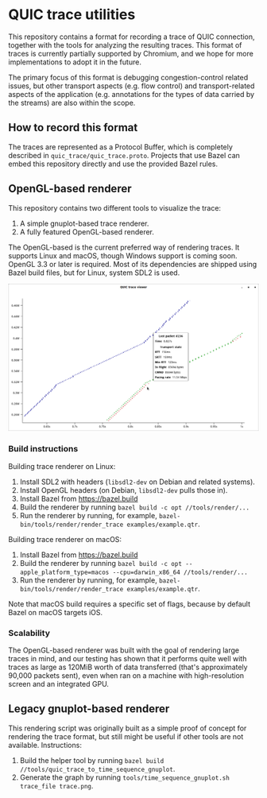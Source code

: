 # QUIC trace utilities

This repository contains a format for recording a trace of QUIC connection,
together with the tools for analyzing the resulting traces.  This format of
traces is currently partially supported by Chromium, and we hope for more
implementations to adopt it in the future.

The primary focus of this format is debugging congestion-control related
issues, but other transport aspects (e.g. flow control) and transport-related
aspects of the application (e.g. annotations for the types of data carried by
the streams) are also within the scope.

## How to record this format

The traces are represented as a Protocol Buffer, which is completely described
in `quic_trace/quic_trace.proto`.  Projects that use Bazel can embed this
repository directly and use the provided Bazel rules.

## OpenGL-based renderer

This repository contains two different tools to visualize the trace:

1. A simple gnuplot-based trace renderer.
1. A fully featured OpenGL-based renderer.

The OpenGL-based is the current preferred way of rendering traces.  It supports
Linux and macOS, though Windows support is coming soon.  OpenGL 3.3 or later is
required.  Most of its dependencies are shipped using Bazel build files, but for
Linux, system SDL2 is used.

![OpenGL renderer screenshot](examples/screenshot.png)

### Build instructions

Building trace renderer on Linux:

1. Install SDL2 with headers (`libsdl2-dev` on Debian and related systems).
1. Install OpenGL headers (on Debian, `libsdl2-dev` pulls those in).
1. Install Bazel from https://bazel.build
1. Build the renderer by running `bazel build -c opt //tools/render/...`
1. Run the renderer by running, for example,
   `bazel-bin/tools/render/render_trace examples/example.qtr`.

Building trace renderer on macOS:
1. Install Bazel from https://bazel.build
1. Build the renderer by running `bazel build -c opt --apple_platform_type=macos
   --cpu=darwin_x86_64 //tools/render/...`
1. Run the renderer by running, for example,
   `bazel-bin/tools/render/render_trace examples/example.qtr`.

Note that macOS build requires a specific set of flags, because by default Bazel
on macOS targets iOS.

### Scalability

The OpenGL-based renderer was built with the goal of rendering large traces in
mind, and our testing has shown that it performs quite well with traces as large
as 120MiB worth of data transferred (that's approximately 90,000 packets sent),
even when ran on a machine with high-resolution screen and an integrated GPU.

## Legacy gnuplot-based renderer

This rendering script was originally built as a simple proof of concept for
rendering the trace format, but still might be useful if other tools are not
available.  Instructions:

1. Build the helper tool by running `bazel build
   //tools/quic_trace_to_time_sequence_gnuplot`.
1. Generate the graph by running `tools/time_sequence_gnuplot.sh trace_file
   trace.png`.
